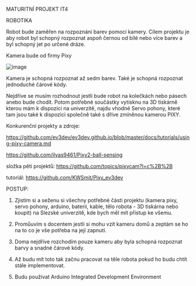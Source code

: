 MATURITNÍ PROJEKT IT4

ROBOTIKA

Robot bude zaměřen na rozpoznání barev pomocí kamery. Cílem projektu je aby robot byl schopný rozpoznat aspoň černou od bílé nebo více barev a byl schopný jet po určené dráze.

Kamera bude od firmy Pixy

![image](https://github.com/user-attachments/assets/d4877efa-77d0-44a7-ac8a-69d06fae34d1)

Kamera je schopná rozpoznat až sedm barev. Také je schopná rozpoznat jednoduché čárové kódy.

Nejdříve se musím rozhodnout jestli bude robot na kolečkách nebo pásech anebo bude chodit. Potom potřebné součástky vytisknu na 3D tiskárně kterou mám k dispozici na univerzitě, najdu vhodné Servo pohony, které tam jsou také k dispozici společně také s dříve zmíněnou kamerou PIXY.

Konkurenční projekty a zdroje: 

https://github.com/ev3dev/ev3dev.github.io/blob/master/docs/tutorials/using-pixy-camera.md

https://github.com/ilyas9461/Pixy2-ball-sensing

složka pěti projektů: https://github.com/topics/pixycam?l=c%2B%2B

tutoriál: https://github.com/KWSmit/Pixy_ev3dev

POSTUP: 

1. Zjistím si a seženu si všechny potřebné části projektu (kamera pixy, servo pohony, arduino, baterii, kable, tělo robota - 3D tiskárna nebo koupit) na Slezské univerzitě, kde bych měl mít přístup ke všemu.

2. Promůuvím s docentem jestli si mohu vzít kameru domů a zeptám se ho na to co je vše potřeba na její zapnutí.

3. Doma nejdříve rozchodím pouze kameru aby byla schopná rozpoznat barvy a snadné čárové kódy.

4. Až budu mít toto tak začnu pracovat na těle robota pokud ho budu chtít stále implementovat.

5. Budu používat Arduino Integrated Development Environment
